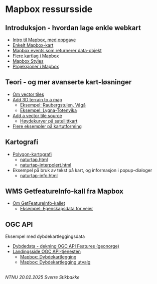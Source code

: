 # Mapbox ressursside

## Introduksjon - hvordan lage enkle webkart

- [Intro til Mapbox, med oppgave](mapbox-intro.md)
- [Enkelt Mapbox-kart](docs/mapbox-mini.html)
- [Mapbox events som returnerer data-objekt](mapbox-events-data.md)
- [Flere kartlag i Mapbox](mapbox-layers.md)
- [Mapbox Styles](https://docs.mapbox.com/api/maps/styles/#mapbox-styles)
- [Projeksjoner i Mapbox](mapbox-projeksjoner.md)

## Teori - og mer avanserte kart-løsninger

- [Om vector tiles](docs/tilesets.html)
- [Add 3D terrain to a map](https://docs.mapbox.com/mapbox-gl-js/example/add-terrain/)
    - [Eksempel: Raubergstulen, Vågå](docs/raubergstulen.html)
    - [Eksempel: Lygna-Totenvika](docs/lygna-totenvika.html)
- [Add a vector tile source](https://docs.mapbox.com/mapbox-gl-js/example/vector-source/)
    - [Høydekurver på satellittkart](docs/koter.html)
- [Flere eksempler på kartutforming](https://docs.mapbox.com/mapbox-gl-js/example/)

## Kartografi

- [Polygon-kartografi](mapbox-polygon-kartografi.md)
    - [naturtap.html](docs/naturtap.html)
    - [naturtap-interpolert.html](docs/naturtap-interpolert.html)
- Eksempel på bruk av tekst på kart, og informasjon i popup-dialoger
    - [naturtap-info.html](docs/naturtap-info.html)

## WMS GetfeatureInfo-kall fra Mapbox

- [Om GetFeatureInfo-kallet](getfeatureinfo.md)
    - [Eksempel: Egenskapsdata for veier](docs/veier.html)

## OGC API

Eksempel med dybdekartleggingsdata
- [Dybdedata - dekning OGC API Features (geonorge)](https://kartkatalog.geonorge.no/metadata/dybdedata-dekning-ogc-api-features/58a262c2-4903-4dea-9490-10065fda6756)
- [Landingsside OGC API-tjenesten](https://hybasapi.atgcp1-prod.kartverket.cloud/)
	- [Mapbox: Dybdekartlegging](docs/dybdekartlegging.html)
	- [Mapbox: Dybdekartlegging utvalg](docs/dybdekartlegging_utvalg.html)

\
*NTNU 20.02.2025 Sverre Stikbakke*